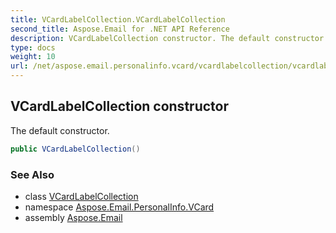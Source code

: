 ```yaml
---
title: VCardLabelCollection.VCardLabelCollection
second_title: Aspose.Email for .NET API Reference
description: VCardLabelCollection constructor. The default constructor
type: docs
weight: 10
url: /net/aspose.email.personalinfo.vcard/vcardlabelcollection/vcardlabelcollection/
---
```

## VCardLabelCollection constructor

The default constructor.

```csharp
public VCardLabelCollection()
```

### See Also

* class [VCardLabelCollection](../)
* namespace [Aspose.Email.PersonalInfo.VCard](../../vcardlabelcollection/)
* assembly [Aspose.Email](../../../)


